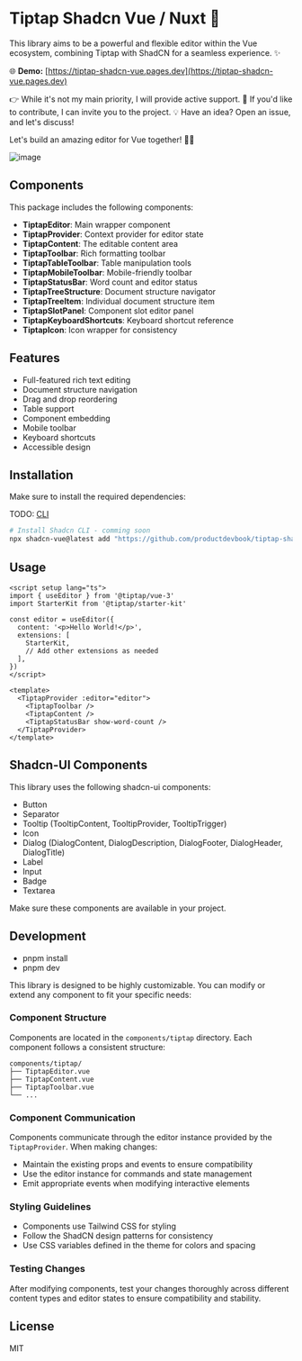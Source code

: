 # Tiptap Shadcn Vue / Nuxt 🚀

This library aims to be a powerful and flexible editor within the Vue ecosystem, combining Tiptap with ShadCN for a seamless experience. ✨

🌐 **Demo:** [https://tiptap-shadcn-vue.pages.dev](https://tiptap-shadcn-vue.pages.dev)

👉 While it's not my main priority, I will provide active support.
👥 If you'd like to contribute, I can invite you to the project.
💡 Have an idea? Open an issue, and let's discuss!

Let's build an amazing editor for Vue together! 🎨🔥

![image](https://github.com/user-attachments/assets/5a959d3a-645e-44b2-80d5-b027628cba5e)


## Components

This package includes the following components:

- **TiptapEditor**: Main wrapper component
- **TiptapProvider**: Context provider for editor state
- **TiptapContent**: The editable content area
- **TiptapToolbar**: Rich formatting toolbar
- **TiptapTableToolbar**: Table manipulation tools
- **TiptapMobileToolbar**: Mobile-friendly toolbar
- **TiptapStatusBar**: Word count and editor status
- **TiptapTreeStructure**: Document structure navigator
- **TiptapTreeItem**: Individual document structure item
- **TiptapSlotPanel**: Component slot editor panel
- **TiptapKeyboardShortcuts**: Keyboard shortcut reference
- **TiptapIcon**: Icon wrapper for consistency

## Features

- Full-featured rich text editing
- Document structure navigation
- Drag and drop reordering
- Table support
- Component embedding
- Mobile toolbar
- Keyboard shortcuts
- Accessible design

## Installation

Make sure to install the required dependencies:

TODO: [CLI](https://github.com/productdevbook/tiptap-shadcn-vue/issues/1)

```bash
# Install Shadcn CLI - comming soon 
npx shadcn-vue@latest add "https://github.com/productdevbook/tiptap-shadcn-vue/component.json"
```

## Usage

```vue
<script setup lang="ts">
import { useEditor } from '@tiptap/vue-3'
import StarterKit from '@tiptap/starter-kit'

const editor = useEditor({
  content: '<p>Hello World!</p>',
  extensions: [
    StarterKit,
    // Add other extensions as needed
  ],
})
</script>

<template>
  <TiptapProvider :editor="editor">
    <TiptapToolbar />
    <TiptapContent />
    <TiptapStatusBar show-word-count />
  </TiptapProvider>
</template>
```

## Shadcn-UI Components

This library uses the following shadcn-ui components:

- Button
- Separator
- Tooltip (TooltipContent, TooltipProvider, TooltipTrigger)
- Icon
- Dialog (DialogContent, DialogDescription, DialogFooter, DialogHeader, DialogTitle)
- Label
- Input
- Badge
- Textarea

Make sure these components are available in your project.

## Development

- pnpm install
- pnpm dev

This library is designed to be highly customizable. You can modify or extend any component to fit your specific needs:

### Component Structure

Components are located in the `components/tiptap` directory. Each component follows a consistent structure:

```
components/tiptap/
├── TiptapEditor.vue
├── TiptapContent.vue
├── TiptapToolbar.vue
└── ...
```

### Component Communication

Components communicate through the editor instance provided by the `TiptapProvider`. When making changes:

- Maintain the existing props and events to ensure compatibility
- Use the editor instance for commands and state management
- Emit appropriate events when modifying interactive elements

### Styling Guidelines

- Components use Tailwind CSS for styling
- Follow the ShadCN design patterns for consistency
- Use CSS variables defined in the theme for colors and spacing

### Testing Changes

After modifying components, test your changes thoroughly across different content types and editor states to ensure compatibility and stability.

## License

MIT